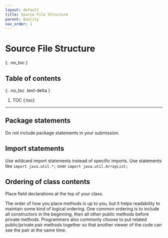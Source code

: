 ```yaml
---
layout: default
title: Source File Structure
parent: Quality
nav_order: 1
---
```


# Source File Structure
{: .no_toc }

## Table of contents
{: .no_toc .text-delta }

1. TOC
{:toc}

---

## Package statements

Do not include package statements in your submission.

## Import statements

Use wildcard import statements instead of specific imports. Use statements like `import java.util.*;` over `import java.util.ArrayList;`

## Ordering of class contents

Place field declarations at the top of your class.

The order of how you place methods is up to you, but it helps readability to maintain some kind of logical ordering. One common ordering is to include all constructors in the beginning, then all other public methods before private methods. Programmers also commonly choose to put related public/private pair methods together so that another viewer of the code can see the pair at the same time.

